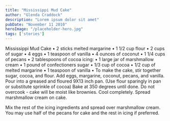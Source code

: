 ```yaml
---
title: "Mississippi Mud Cake"
author: "Glenda Craddock"
description: "Lorem ipsum dolor sit amet"
pubDate: "November 11 2010"
heroImage: "/placeholder-hero.jpg"
tags: ['stories']
---
```

Mississippi Mud Cake
    • 2 sticks melted margarine
    • 1 1/2 cup flour
    • 2 cups of sugar
    • 4 eggs
    • 1 teaspoon of vanilla
    • 4 ounces of coconut
    • 1 1/4 cups of pecans
    • 2 tablespoons of cocoa
icing:
    • 1 large jar of marshmallow cream
    • 1 pound of confectioners sugar
    • 1/3 cup of cocoa
    • 1/2 cup of melted margarine
    • 1 teaspoon of vanilla
    • 
To make the cake, stir together sugar, cocoa, and flour. Add eggs, margarine, coconut, pecans, and vanilla. Pour into a greased and floured 9X13 inch pan. (Use flour sparingly in pan or substitute sprinkle of cocoa) Bake at 350 degrees until done. Do not overcook - cake will be moist like brownies. Cool completely. Spread marshmallow cream on cake.

Mix the rest of the icing ingredients and spread over marshmallow cream. You may use half of the pecans for cake and the rest in icing if preferred.
